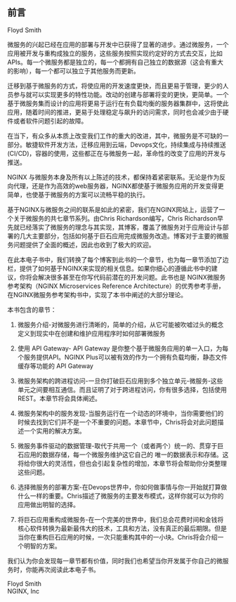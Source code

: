 ## 前言
Floyd Smith

微服务的兴起已经在应用的部署与开发中已获得了显著的进步。通过微服务，一个应用被开发与重构成独立的服务，这些服务按照实现约定好的方式去交互，比如APIs。每一个微服务都是独立的，每一个都拥有自己独立的数据源（这会有重大的影响），每一个都可以独立于其他服务而更新。

迁移到基于微服务的方式，将使应用的开发速度更快，而且更易于管理，更少的人员参与就可以实现更多的特性功能。改动的创建与部署将变的更快，更简单。一个基于微服务集而设计的应用将更易于运行在有负载均衡的服务器集群中，这将使此应用，随着时间的推进，更易于处理稳定与飙升的访问需求，同时也会减少由于硬件或者软件问题引起的故障。

在当下，有众多从本质上改变我们工作的重大的改进，其中，微服务是不可缺的一部分。敏捷软件开发方法，迁移应用到云端，Devops文化，持续集成与持续推送(CI/CD)，容器的使用，这些都正在与微服务一起，革命性的改变了应用的开发与推送。

NGINX 与微服务本身及所有以上陈述的技术，都保持着紧密联系。无论是作为反向代理，还是作为高效的web服务器，NGINX都使基于微服务应用的开发变得更简单，也使基于微服务的方案可以流畅平稳的执行。

基于NGINX与微服务之间的联系是如此的紧密，我们在NGINX网站上，运营了一个关于微服务的共七章节系列。由Chris Richardson编写，Chris Richardson早先就已经落实了微服务的理念与其实现，其博客，覆盖了微服务对于应用设计与部署的几大主要部分，包括如何基于巨石应用完成微服务改造。博客对于主要的微服务问题提供了全面的概述，因此也收到了极大的欢迎。

在此本电子书中，我们转换了每个博客到此书的一个章节，也为每一章节添加了边栏，提供了如何基于NGINX来实现的相关信息。如果你细心的遵循此书中的建议，你将会解决很多甚至在你写代码前潜在的开发问题。此书也是 NGINX微服务参考架构（NGINX Microservices Reference Architecture）的优秀参考手册，在NGINX微服务参考架构书中，实现了本书中阐述的大部分理论。

本书包含的章节：
1. 微服务介绍-对微服务进行清晰的，简单的介绍，从它可能被吹嘘过头的概念定义到现实中在创建和维护应用程序时如何部署微服务

2. 使用 API Gateway- API Gateway 是你整个基于微服务应用的单一入口，为每个服务提供API。NGINX Plus可以被有效的作为一个拥有负载均衡，静态文件缓存等功能的 API Gateway

3. 微服务架构的跨进程访问-一旦你打破巨石应用到多个独立单元-微服务-这些单元之间要相互通信。而且证明了对于跨进程访问，你有很多选择，包括使用REST。本章节将会具体阐述。

4. 微服务架构中的服务发现-当服务运行在一个动态的环境中，当你需要他们的时候去找到它们并不是一个不重要的问题。本章节中，Chris将会对此问题描述一个实用的解决方案。

5. 微服务事件驱动的数据管理-取代于共用一个（或者两个）统一的、贯穿于巨石应用的数据存储，每一个微服务维护这它自己的 唯一的数据表示和存储。这将给你很大的灵活性，但也会引起复杂性的增加，本章节将会帮助你分类整理这些问题。

6. 选择微服务的部署方案-在Devops世界中，你如何做事情与你一开始就打算做什么一样的重要。Chris描述了微服务的主要发布模式，这样你就可以为你的应用做出明智的选择。

7. 将巨石应用重构成微服务-在一个完美的世界中，我们总会花费时间和金钱将核心软件转换为最新最伟大的技术，工具和方法，没有真正的最后期限。但是当你在重构巨石应用的时候，一次只能重构其中的一小块。Chris将会介绍一个明智的方案。

我们认为你会发现每一章节都有价值，同时我们也希望当你开发属于你自己的微服务时，你能再次阅读此本电子书。


Floyd Smith  
NGINX, Inc
